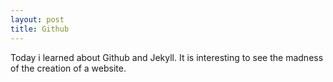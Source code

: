 ```yaml
---
layout: post 
title: Github
---
```


Today i learned about Github and Jekyll. It is interesting to see the madness of the creation of a website.
